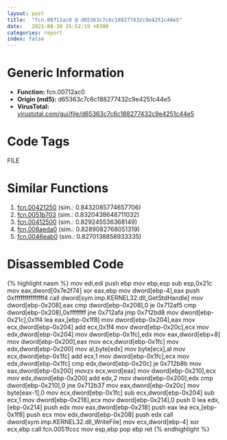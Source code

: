 ```yaml
---
layout: post
title:  "fcn.00712ac0 @ d65363c7c6c188277432c9e4251c44e5"
date:   2021-08-30 15:52:19 +0300
categories: report
index: false
---
```


# Generic Information
- **Function:** fcn.00712ac0
- **Origin (md5):** d65363c7c6c188277432c9e4251c44e5
- **VirusTotal:** [virustotal.com/gui/file/d65363c7c6c188277432c9e4251c44e5][virustotal_ref]

# Code Tags
<span class="tag" id="FILE">FILE</span>


# Similar Functions

1. [fcn.00421250][similar_1_ref] (sim.: 0.8432085774657706)
2. [fcn.0051b703][similar_2_ref] (sim.: 0.8320438648711032)
3. [fcn.00412500][similar_3_ref] (sim.: 0.829245536368149)
4. [fcn.006aeda0][similar_4_ref] (sim.: 0.8289082768051319)
5. [fcn.0046eab0][similar_5_ref] (sim.: 0.8270138858933335)


# Disassembled Code

{% highlight nasm %}
mov edi,edi
push ebp
mov ebp,esp
sub esp,0x21c
mov eax,dword[0x7e2f74]
xor eax,ebp
mov dword[ebp-4],eax
push 0xfffffffffffffff4
call dword[sym.imp.KERNEL32.dll_GetStdHandle]
mov dword[ebp-0x208],eax
cmp dword[ebp-0x208],0
je 0x712af5
cmp dword[ebp-0x208],0xffffffff
jne 0x712afa
jmp 0x712bd8
mov dword[ebp-0x21c],0x1f4
lea eax,[ebp-0x1f8]
mov dword[ebp-0x204],eax
mov ecx,dword[ebp-0x204]
add ecx,0x1f4
mov dword[ebp-0x20c],ecx
mov edx,dword[ebp-0x204]
mov dword[ebp-0x1fc],edx
mov eax,dword[ebp+8]
mov dword[ebp-0x200],eax
mov ecx,dword[ebp-0x1fc]
mov edx,dword[ebp-0x200]
mov al,byte[edx]
mov byte[ecx],al
mov ecx,dword[ebp-0x1fc]
add ecx,1
mov dword[ebp-0x1fc],ecx
mov edx,dword[ebp-0x1fc]
cmp edx,dword[ebp-0x20c]
je 0x712b8b
mov eax,dword[ebp-0x200]
movzx ecx,word[eax]
mov dword[ebp-0x210],ecx
mov edx,dword[ebp-0x200]
add edx,2
mov dword[ebp-0x200],edx
cmp dword[ebp-0x210],0
jne 0x712b37
mov eax,dword[ebp-0x20c]
mov byte[eax-1],0
mov ecx,dword[ebp-0x1fc]
sub ecx,dword[ebp-0x204]
sub ecx,1
mov dword[ebp-0x218],ecx
mov dword[ebp-0x214],0
push 0
lea edx,[ebp-0x214]
push edx
mov eax,dword[ebp-0x218]
push eax
lea ecx,[ebp-0x1f8]
push ecx
mov edx,dword[ebp-0x208]
push edx
call dword[sym.imp.KERNEL32.dll_WriteFile]
mov ecx,dword[ebp-4]
xor ecx,ebp
call fcn.0051fccc
mov esp,ebp
pop ebp
ret 
{% endhighlight %}


[similar_1_ref]: /report/fcn.00421250@4fe38de7c6c86a1bad209560fa052231
[similar_2_ref]: /report/fcn.0051b703@d65363c7c6c188277432c9e4251c44e5
[similar_3_ref]: /report/fcn.00412500@1160595edb203a63cb2ca3ce2ff04f47
[similar_4_ref]: /report/fcn.006aeda0@d65363c7c6c188277432c9e4251c44e5
[similar_5_ref]: /report/fcn.0046eab0@14b20b07906a36e23f2230c8042160f2
[virustotal_ref]: https://www.virustotal.com/gui/file/d65363c7c6c188277432c9e4251c44e5